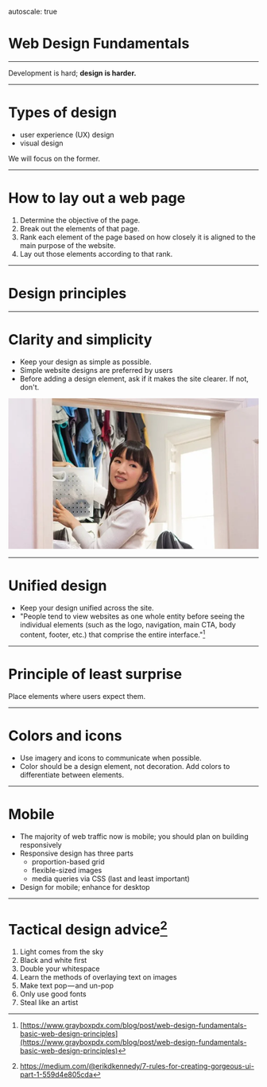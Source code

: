 autoscale: true

# Web Design Fundamentals

---

Development is hard; **design is harder.**

---

# Types of design

* user experience (UX) design
* visual design

We will focus on the former.

---

# How to lay out a web page

1. Determine the objective of the page. 
2. Break out the elements of that page.
3. Rank each element of the page based on how closely it is aligned to the main purpose of the website.
4. Lay out those elements according to that rank.

---

# Design principles

---

# Clarity and simplicity

- Keep your design as simple as possible.
- Simple website designs are preferred by users
- Before adding a design element, ask if it makes the site clearer. If not, don't.

![right](img/marie-kondo.png)

---

# Unified design

- Keep your design unified across the site.
- "People tend to view websites as one whole entity before seeing the individual elements (such as the logo, navigation, main CTA, body content, footer, etc.) that comprise the entire interface."[^1]

[^1]: [https://www.grayboxpdx.com/blog/post/web-design-fundamentals-basic-web-design-principles](https://www.grayboxpdx.com/blog/post/web-design-fundamentals-basic-web-design-principles)

---

# Principle of least surprise

Place elements where users expect them.

---

# Colors and icons

- Use imagery and icons to communicate when possible.
- Color should be a design element, not decoration. Add colors to differentiate between elements. 

---

# Mobile

- The majority of web traffic now is mobile; you should plan on building responsively
- Responsive design has three parts
    - proportion-based grid
    - flexible-sized images
    - media queries via CSS (last and least important)
- Design for mobile; enhance for desktop

---

# Tactical design advice[^2]

1. Light comes from the sky
2. Black and white first
3. Double your whitespace
4. Learn the methods of overlaying text on images
5. Make text pop — and un-pop 
6. Only use good fonts 
7. Steal like an artist 

[^2]: https://medium.com/@erikdkennedy/7-rules-for-creating-gorgeous-ui-part-1-559d4e805cda
